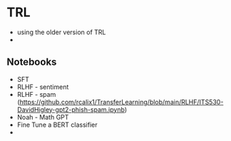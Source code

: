 # TRL 

* using the older version of TRL
* 

## Notebooks

* SFT
* RLHF - sentiment
* RLHF - spam (https://github.com/rcalix1/TransferLearning/blob/main/RLHF/ITS530-DavidHigley-gpt2-phish-spam.ipynb)
* Noah - Math GPT
* Fine Tune a BERT classifier
* 
